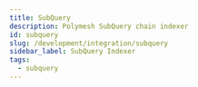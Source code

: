 ```yaml
---
title: SubQuery
description: Polymesh SubQuery chain indexer
id: subquery
slug: /development/integration/subquery
sidebar_label: SubQuery Indexer
tags:
  - subquery
---
```

